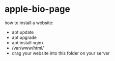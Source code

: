 # apple-bio-page

how to install a website:
- apt update
- apt upgrade
- apt install nginx
- /var/www/html/
- drag your website into this folder on your server

